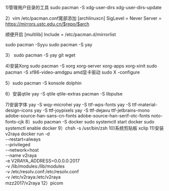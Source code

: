 1)管理用户目录的工具
sudo pacman -S xdg-user-dirs
xdg-user-dirs-update

2）vim /etc/pacman.conf尾部添加
[archlinuxcn]
SigLevel = Never
Server = https://mirrors.ustc.edu.cn/$repo/$arch

顺便开启
[multilib]
Include = /etc/pacman.d/mirrorlist

sudo pacman -Syyu
sudo pacman -S yay

3） sudo pacman -S yay git wget

4)安装Xorg
sudo pacman -S xorg xorg-server xorg-apps xorg-xinit
sudo pacman -S xf86-video-amdgpu amd显卡驱动
sudo X -configure

5）sudo pacman -S konsole dolphin

6）安装qtile
yay -S qtile qtile-extras
pacman -S libpulse

7)安装字体
yay -S wqy-microhei
yay -S ttf-wps-fonts
yay -S ttf-material-design-icons
yay -S ttf-joypixels
yay -S ttf-dejavu
ttf-jetbrains-mono
adobe-source-han-sans-cn-fonts
adobe-source-han-serif-otc-fonts
noto-fonts-cjk
8）sudo pacman -S docker
sudo systemctl start docker
sudo systemctl enable docker
9）chsh -s /usr/bin/zsh
10)系统剪贴板 xclip
11)安装v2raya
docker run -d \
--restart=always \
--privileged \
--network=host \
--name v2raya \
-e V2RAYA_ADDRESS=0.0.0.0:2017 \
-v /lib/modules:/lib/modules \
-v /etc/resolv.conf:/etc/resolv.conf \
-v /etc/v2raya:/etc/v2raya \
mzz2017/v2raya
12）picom
